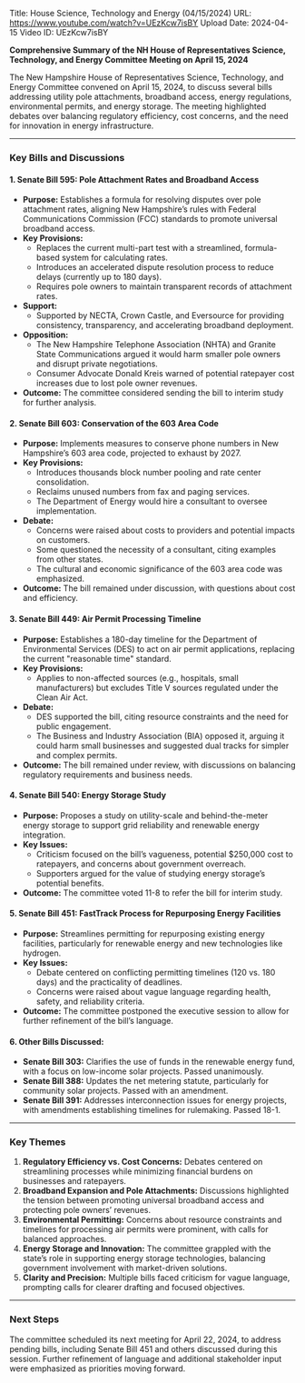 Title: House Science, Technology and Energy (04/15/2024)
URL: https://www.youtube.com/watch?v=UEzKcw7isBY
Upload Date: 2024-04-15
Video ID: UEzKcw7isBY

**Comprehensive Summary of the NH House of Representatives Science, Technology, and Energy Committee Meeting on April 15, 2024**

The New Hampshire House of Representatives Science, Technology, and Energy Committee convened on April 15, 2024, to discuss several bills addressing utility pole attachments, broadband access, energy regulations, environmental permits, and energy storage. The meeting highlighted debates over balancing regulatory efficiency, cost concerns, and the need for innovation in energy infrastructure.

---

### **Key Bills and Discussions**

#### **1. Senate Bill 595: Pole Attachment Rates and Broadband Access**
- **Purpose:** Establishes a formula for resolving disputes over pole attachment rates, aligning New Hampshire’s rules with Federal Communications Commission (FCC) standards to promote universal broadband access.
- **Key Provisions:**
  - Replaces the current multi-part test with a streamlined, formula-based system for calculating rates.
  - Introduces an accelerated dispute resolution process to reduce delays (currently up to 180 days).
  - Requires pole owners to maintain transparent records of attachment rates.
- **Support:**
  - Supported by NECTA, Crown Castle, and Eversource for providing consistency, transparency, and accelerating broadband deployment.
- **Opposition:**
  - The New Hampshire Telephone Association (NHTA) and Granite State Communications argued it would harm smaller pole owners and disrupt private negotiations.
  - Consumer Advocate Donald Kreis warned of potential ratepayer cost increases due to lost pole owner revenues.
- **Outcome:** The committee considered sending the bill to interim study for further analysis.

#### **2. Senate Bill 603: Conservation of the 603 Area Code**
- **Purpose:** Implements measures to conserve phone numbers in New Hampshire’s 603 area code, projected to exhaust by 2027.
- **Key Provisions:**
  - Introduces thousands block number pooling and rate center consolidation.
  - Reclaims unused numbers from fax and paging services.
  - The Department of Energy would hire a consultant to oversee implementation.
- **Debate:**
  - Concerns were raised about costs to providers and potential impacts on customers.
  - Some questioned the necessity of a consultant, citing examples from other states.
  - The cultural and economic significance of the 603 area code was emphasized.
- **Outcome:** The bill remained under discussion, with questions about cost and efficiency.

#### **3. Senate Bill 449: Air Permit Processing Timeline**
- **Purpose:** Establishes a 180-day timeline for the Department of Environmental Services (DES) to act on air permit applications, replacing the current "reasonable time" standard.
- **Key Provisions:**
  - Applies to non-affected sources (e.g., hospitals, small manufacturers) but excludes Title V sources regulated under the Clean Air Act.
- **Debate:**
  - DES supported the bill, citing resource constraints and the need for public engagement.
  - The Business and Industry Association (BIA) opposed it, arguing it could harm small businesses and suggested dual tracks for simpler and complex permits.
- **Outcome:** The bill remained under review, with discussions on balancing regulatory requirements and business needs.

#### **4. Senate Bill 540: Energy Storage Study**
- **Purpose:** Proposes a study on utility-scale and behind-the-meter energy storage to support grid reliability and renewable energy integration.
- **Key Issues:**
  - Criticism focused on the bill’s vagueness, potential $250,000 cost to ratepayers, and concerns about government overreach.
  - Supporters argued for the value of studying energy storage’s potential benefits.
- **Outcome:** The committee voted 11-8 to refer the bill for interim study.

#### **5. Senate Bill 451: FastTrack Process for Repurposing Energy Facilities**
- **Purpose:** Streamlines permitting for repurposing existing energy facilities, particularly for renewable energy and new technologies like hydrogen.
- **Key Issues:**
  - Debate centered on conflicting permitting timelines (120 vs. 180 days) and the practicality of deadlines.
  - Concerns were raised about vague language regarding health, safety, and reliability criteria.
- **Outcome:** The committee postponed the executive session to allow for further refinement of the bill’s language.

#### **6. Other Bills Discussed:**
- **Senate Bill 303:** Clarifies the use of funds in the renewable energy fund, with a focus on low-income solar projects. Passed unanimously.
- **Senate Bill 388:** Updates the net metering statute, particularly for community solar projects. Passed with an amendment.
- **Senate Bill 391:** Addresses interconnection issues for energy projects, with amendments establishing timelines for rulemaking. Passed 18-1.

---

### **Key Themes**
1. **Regulatory Efficiency vs. Cost Concerns:** Debates centered on streamlining processes while minimizing financial burdens on businesses and ratepayers.
2. **Broadband Expansion and Pole Attachments:** Discussions highlighted the tension between promoting universal broadband access and protecting pole owners’ revenues.
3. **Environmental Permitting:** Concerns about resource constraints and timelines for processing air permits were prominent, with calls for balanced approaches.
4. **Energy Storage and Innovation:** The committee grappled with the state’s role in supporting energy storage technologies, balancing government involvement with market-driven solutions.
5. **Clarity and Precision:** Multiple bills faced criticism for vague language, prompting calls for clearer drafting and focused objectives.

---

### **Next Steps**
The committee scheduled its next meeting for April 22, 2024, to address pending bills, including Senate Bill 451 and others discussed during this session. Further refinement of language and additional stakeholder input were emphasized as priorities moving forward.